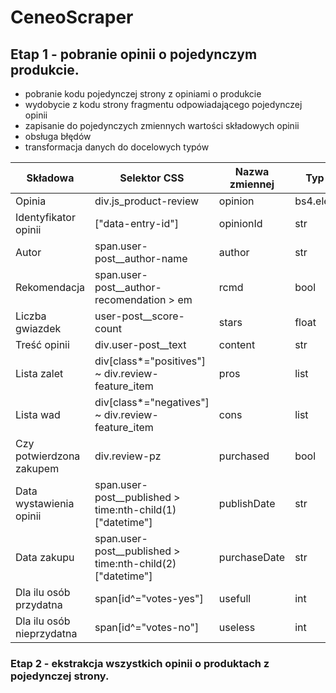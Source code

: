 # CeneoScraper
## Etap 1 - pobranie opinii o pojedynczym produkcie.
- pobranie kodu pojedynczej strony z opiniami o produkcie
- wydobycie z kodu strony fragmentu odpowiadającego pojedynczej opinii
- zapisanie do pojedynczych zmiennych wartości składowych opinii
- obsługa błędów
- transformacja danych do docelowych typów

|Składowa|Selektor CSS|Nazwa zmiennej|Typ danych|
|--------|------------|--------------|----------|
|Opinia| div.js_product-review|opinion|bs4.element.Tag|
|Identyfikator opinii| ["data-entry-id"]|opinionId|str|
|Autor| span.user-post__author-name| author|str|
|Rekomendacja| span.user-post__author-recomendation > em| rcmd|bool|
|Liczba gwiazdek| user-post__score-count| stars|float|
|Treść opinii| div.user-post__text| content|str|
|Lista zalet| div[class*="positives"] ~ div.review-feature_item| pros|list|
|Lista wad| div[class*="negatives"] ~ div.review-feature_item| cons|list|
|Czy potwierdzona zakupem| div.review-pz| purchased|bool|
|Data wystawienia opinii| span.user-post__published > time:nth-child(1)["datetime"]| publishDate|str|
|Data zakupu| span.user-post__published > time:nth-child(2)["datetime"]| purchaseDate|str|
|Dla ilu osób przydatna| span[id^="votes-yes"]| usefull|int|
|Dla ilu osób nieprzydatna| span[id^="votes-no"]| useless|int|

### Etap 2 - ekstrakcja wszystkich opinii o produktach z pojedynczej strony.